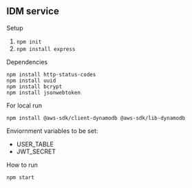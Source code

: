 ## IDM service

Setup

1. `npm init`
2. `npm install express`

Dependencies

```
npm install http-status-codes
npm install uuid
npm install bcrypt
npm install jsonwebtoken
```

For local run
```
npm install @aws-sdk/client-dynamodb @aws-sdk/lib-dynamodb
```

Enviornment variables to be set:
- USER_TABLE
- JWT_SECRET

How to run

```shell
npm start
```

